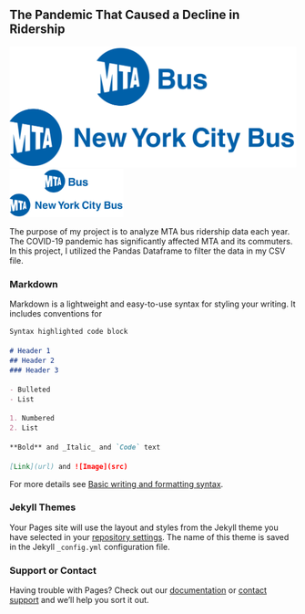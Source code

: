 ## The Pandemic That Caused a Decline in Ridership
![MTA NYCT Bus Logos](./Pictures/mtalogo.png)
<img src="./Pictures/mtalogo.png" alt="mta.png" width="200"/>

The purpose of my project is to analyze MTA bus ridership data each year. The COVID-19 pandemic has significantly affected MTA and its commuters. In this project, I utilized the Pandas Dataframe to filter the data in my CSV file.

### Markdown

Markdown is a lightweight and easy-to-use syntax for styling your writing. It includes conventions for

```markdown
Syntax highlighted code block

# Header 1
## Header 2
### Header 3

- Bulleted
- List

1. Numbered
2. List

**Bold** and _Italic_ and `Code` text

[Link](url) and ![Image](src)
```

For more details see [Basic writing and formatting syntax](https://docs.github.com/en/github/writing-on-github/getting-started-with-writing-and-formatting-on-github/basic-writing-and-formatting-syntax).

### Jekyll Themes

Your Pages site will use the layout and styles from the Jekyll theme you have selected in your [repository settings](https://github.com/bl5903/MTAridership/settings/pages). The name of this theme is saved in the Jekyll `_config.yml` configuration file.

### Support or Contact

Having trouble with Pages? Check out our [documentation](https://docs.github.com/categories/github-pages-basics/) or [contact support](https://support.github.com/contact) and we’ll help you sort it out.
